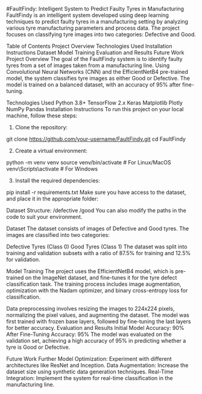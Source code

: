 #FaultFindy: Intelligent System to Predict Faulty Tyres in Manufacturing
FaultFindy is an intelligent system developed using deep learning techniques to predict faulty tyres in a manufacturing setting by analyzing various tyre manufacturing parameters and process data. The project focuses on classifying tyre images into two categories: Defective and Good.

Table of Contents
  Project Overview
  Technologies Used
  Installation Instructions
  Dataset
  Model Training
  Evaluation and Results
  Future Work
  Project Overview
The goal of the FaultFindy system is to identify faulty tyres from a set of images taken from a manufacturing line. Using Convolutional Neural Networks (CNN) and the EfficientNetB4 pre-trained model, the system classifies tyre images as either Good or Defective. The model is trained on a balanced dataset, with an accuracy of 95% after fine-tuning.

Technologies Used
Python 3.8+
TensorFlow 2.x
Keras
Matplotlib
Plotly
NumPy
Pandas
Installation Instructions
To run this project on your local machine, follow these steps:

1. Clone the repository:

git clone https://github.com/your-username/FaultFindy.git
cd FaultFindy

2. Create a virtual environment:

python -m venv venv
source venv/bin/activate  # For Linux/MacOS
venv\Scripts\activate  # For Windows

3. Install the required dependencies:

pip install -r requirements.txt
Make sure you have access to the dataset, and place it in the appropriate folder:

Dataset Structure:
/defective
/good
You can also modify the paths in the code to suit your environment.

Dataset
The dataset consists of images of Defective and Good tyres. The images are classified into two categories:

Defective Tyres (Class 0)
Good Tyres (Class 1)
The dataset was split into training and validation subsets with a ratio of 87.5% for training and 12.5% for validation.

Model Training
The project uses the EfficientNetB4 model, which is pre-trained on the ImageNet dataset, and fine-tunes it for the tyre defect classification task. The training process includes image augmentation, optimization with the Nadam optimizer, and binary cross-entropy loss for classification.

Data preprocessing involves resizing the images to 224x224 pixels, normalizing the pixel values, and augmenting the dataset.
The model was first trained with frozen base layers, followed by fine-tuning the last layers for better accuracy.
Evaluation and Results
Initial Model Accuracy: 90%
After Fine-Tuning Accuracy: 95%
The model was evaluated on the validation set, achieving a high accuracy of 95% in predicting whether a tyre is Good or Defective.


Future Work
Further Model Optimization: Experiment with different architectures like ResNet and Inception.
Data Augmentation: Increase the dataset size using synthetic data generation techniques.
Real-Time Integration: Implement the system for real-time classification in the manufacturing line.
